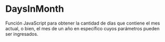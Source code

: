 # DaysInMonth

Función JavaScript para obtener la cantidad de días que contiene el mes actual, o bien, el mes de un año en específico cuyos parámetros pueden ser ingresados. 